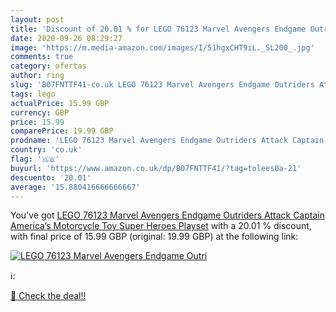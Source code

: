 ```yaml
---
layout: post
title: 'Discount of 20.01 % for LEGO 76123 Marvel Avengers Endgame Outri'
date: 2020-09-26 08:29:27
image: 'https://m.media-amazon.com/images/I/51hgxCHT9iL._SL200_.jpg'
comments: true
category: ofertas
author: ring
slug: 'B07FNTTF41-co.uk LEGO 76123 Marvel Avengers Endgame Outriders Attack...'
tags: lego
actualPrice: 15.99 GBP
currency: GBP
price: 15.99
comparePrice: 19.99 GBP
prodname: 'LEGO 76123 Marvel Avengers Endgame Outriders Attack Captain America’s Motorcycle Toy  Super Heroes Playset'
country: 'co.uk'
flag: '🇬🇧'
buyurl: 'https://www.amazon.co.uk/dp/B07FNTTF41/?tag=tolees0a-21'
descuento: '20.01'
average: '15.880416666666667'
---
```


You've got [LEGO 76123 Marvel Avengers Endgame Outriders Attack Captain America’s Motorcycle Toy  Super Heroes Playset](https://www.amazon.co.uk/dp/B07FNTTF41/?tag=tolees0a-21) with a  20.01 % discount, with final price of 15.99 GBP (original: 19.99 GBP) at the following link:

[![LEGO 76123 Marvel Avengers Endgame Outri](https://m.media-amazon.com/images/I/51hgxCHT9iL._SL200_.jpg)](https://www.amazon.co.uk/dp/B07FNTTF41/?tag=tolees0a-21)

ℹ️:


[🛒 Check the deal!!](https://www.amazon.co.uk/dp/B07FNTTF41/?tag=tolees0a-21)
